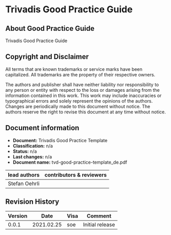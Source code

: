 # Trivadis Good Practice Guide

## About Good Practice Guide

Trivadis Good Practice Guide

## Copyright and Disclaimer

All terms that are known trademarks or service marks have been capitalized. All
trademarks are the property of their respective owners.

The authors and publisher shall have neither liability nor responsibility to any
person or entity with respect to the loss or damages arising from the
information contained in this work. This work may include inaccuracies or
typographical errors and solely represent the opinions of the authors. Changes
are periodically made to this document without notice. The authors reserve the
right to revise this document at any time without notice.

## Document information

* **Document:**          Trivadis Good Practice Template
* **Classification:**    n/a
* **Status:**            n/a
* **Last changes:**      n/a
* **Document name:**     tvd-good-practice-template_de.pdf

| lead authors  | contributors & reviewers |
|---------------|--------------------------|
| Stefan Oehrli |                          |

## Revision History

| Version | Date       | Visa | Comment         |
|---------|------------|------|-----------------|
| 0.0.1   | 2021.02.25 | soe  | Initial release |
